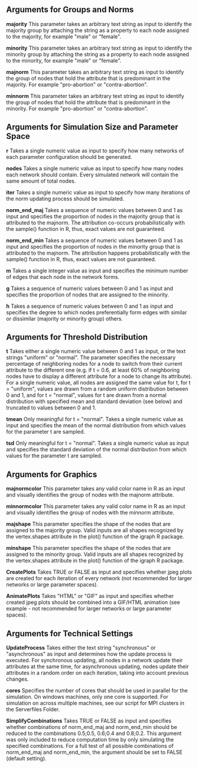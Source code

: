 ## Arguments for Groups and Norms

**majority** This parameter takes an arbitrary text string as input to identify the majority group by attaching the string as a property to each node assigned to the majority, for example "male" or "female".

**minority** This parameter takes an arbitrary text string as input to identify the minority group by attaching the string as a property to each node assigned to the minority, for example "male" or "female".

**majnorm** This parameter takes an arbitrary text string as input to identify the group of nodes that hold the attribute that is predominant in the majority. For example "pro-abortion" or "contra-abortion".

**minnorm** This parameter takes an arbitrary text string as input to identify the group of nodes that hold the attribute that is predominant in the minority. For example "pro-abortion" or "contra-abortion".

## Arguments for Simulation Size and Parameter Space

**r** Takes a single numeric value as input to specify how many networks of each parameter configuration should be generated.

**nodes** Takes a single numeric value as input to specify how many nodes each network should contain. Every simulated network will contain the same amount of total nodes.

**iter** Takes a single numeric value as input to specify how many iterations of the norm updating process should be simulated.

**norm_end_maj** Takes a sequence of numeric values between 0 and 1 as input and specifies the proportion of nodes in the majority group that is attributed to the majnorm. The attribution co-occurs probabilistically with the sample() function in R, thus, exact values are not guaranteed.

**norm_end_min** Takes a sequence of numeric values between 0 and 1 as input and specifies the proportion of nodes in the minority group that is attributed to the majnorm. The attribution happens probabilistically with the sample() function in R, thus, exact values are not guaranteed.

**m** Takes a single integer value as input and specifies the minimum number of edges that each node in the network forms.

**g** Takes a sequence of numeric values between 0 and 1  as input and specifies the proportion of nodes that are assigned to the minority.

**h** Takes a sequence of numeric values between 0 and 1 as input and specifies the degree to which nodes preferentially form edges with similar or dissimilar (majority or minority group) others.

## Arguments for Threshold Distribution

**t** Takes either a single numeric value between 0 and 1 as input, or the text strings "uniform" or "normal". The parameter specifies the necessary percentage of neighboring nodes for a node to switch from their current attribute to the different one (e.g. if t = 0.6, at least 60\% of neighboring nodes have to display a different attribute for a node to change its attribute). For a single numeric value, all nodes are assigned the same value for t, for t = "uniform", values are drawn from a random uniform distribution between 0 and 1, and for t = "normal", values for t are drawn from a normal distribution with specified mean and standard deviation (see below) and truncated to values between 0 and 1.

**tmean** Only meaningful for t = "normal". Takes a single numeric value as input and specifies the mean of the normal distribution from which values for the parameter t are sampled.

**tsd** Only meaningful for t = "normal". Takes a single numeric value as input and specifies the standard deviation of the normal distribution from which values for the parameter t are sampled.

## Arguments for Graphics

**majnormcolor** This parameter takes any valid color name in R as an input and visually identifies the group of nodes with the majnorm attribute.

**minnormcolor** This parameter takes any valid color name in R as an input and visually identifies the group of nodes with the minnorm attribute.

**majshape** This parameter specifies the shape of the nodes that are assigned to the majority group. Valid inputs are all shapes recognized by the vertex.shapes attribute in the plot() function of the igraph R package.

**minshape** This parameter specifies the shape of the nodes that are assigned to the minority group. Valid inputs are all shapes recognized by the vertex.shapes attribute in the plot() function of the igraph R package.

**CreatePlots** Takes TRUE or FALSE as input and specifies whether jpeg plots are created for each iteration of every network (not recommended for larger networks or large parameter spaces).

**AnimatePlots** Takes "HTML" or "GIF" as input and specifies whether created jpeg plots should be combined into a GIF/HTML animation (see example - not recommended for larger networks or large parameter spaces).


## Arguments for Technical Settings

**UpdateProcess** Takes either the text string "synchronous" or "asynchronous" as input and determines how the update process is executed. For synchronous updating, all nodes in a network update their attributes at the same time, for asynchronous updating, nodes update their attributes in a random order on each iteration, taking into account previous changes.

**cores** Specifies the number of cores that should be used in parallel for the simulation. On windows machines, only one core is supported. For simulation on across multiple machines, see our script for MPI clusters in the Serverfiles Folder.

 **SimplifyCombinations** Takes TRUE or FALSE as input and specifies whether combinations of norm_end_maj and norm_end_min should be reduced to the combinations 0.5;0.5, 0.6;0.4 and 0.8;0.2. This argument was only included to reduce computation time by only simulating the specified combinations. For a full test of all possible combinations of norm_end_maj and norm_end_min, the argument should be set to FALSE (default setting).
